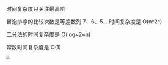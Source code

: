 时间复杂度只关注最高阶

冒泡排序的比较次数是等差数列 7、6、5... 时间复杂度是 O(n^2^)

二分法的时间复杂度是 O(log~2~n)

常数时间复杂度是 O(1)

<img src="https://raw.githubusercontent.com/PF-Felix/ImageA/main/20231008102730.png" style="zoom:50%;" />